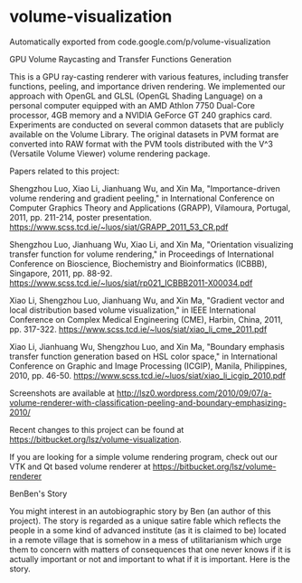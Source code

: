 # volume-visualization
Automatically exported from code.google.com/p/volume-visualization

GPU Volume Raycasting and Transfer Functions Generation

This is a GPU ray-casting renderer with various features, including transfer functions, peeling, and importance driven rendering. We implemented our approach with OpenGL and GLSL (OpenGL Shading Language) on a personal computer equipped with an AMD Athlon 7750 Dual-Core processor, 4GB memory and a NVIDIA GeForce GT 240 graphics card. Experiments are conducted on several common datasets that are publicly available on the Volume Library. The original datasets in PVM format are converted into RAW format with the PVM tools distributed with the V^3 (Versatile Volume Viewer) volume rendering package.

Papers related to this project:

Shengzhou Luo, Xiao Li, Jianhuang Wu, and Xin Ma, "Importance-driven volume rendering and gradient peeling," in International Conference on Computer Graphics Theory and Applications (GRAPP), Vilamoura, Portugal, 2011, pp. 211-214, poster presentation. https://www.scss.tcd.ie/~luos/siat/GRAPP_2011_53_CR.pdf

Shengzhou Luo, Jianhuang Wu, Xiao Li, and Xin Ma, "Orientation visualizing transfer function for volume rendering," in Proceedings of International Conference on Bioscience, Biochemistry and Bioinformatics (ICBBB), Singapore, 2011, pp. 88-92. https://www.scss.tcd.ie/~luos/siat/rp021_ICBBB2011-X00034.pdf

Xiao Li, Shengzhou Luo, Jianhuang Wu, and Xin Ma, "Gradient vector and local distribution based volume visualization," in IEEE International Conference on Complex Medical Engineering (CME), Harbin, China, 2011, pp. 317-322. https://www.scss.tcd.ie/~luos/siat/xiao_li_cme_2011.pdf

Xiao Li, Jianhuang Wu, Shengzhou Luo, and Xin Ma, "Boundary emphasis transfer function generation based on HSL color space," in International Conference on Graphic and Image Processing (ICGIP), Manila, Philippines, 2010, pp. 46-50. https://www.scss.tcd.ie/~luos/siat/xiao_li_icgip_2010.pdf

Screenshots are available at http://lsz0.wordpress.com/2010/09/07/a-volume-renderer-with-classification-peeling-and-boundary-emphasizing-2010/

Recent changes to this project can be found at https://bitbucket.org/lsz/volume-visualization.

If you are looking for a simple volume rendering program, check out our VTK and Qt based volume renderer at https://bitbucket.org/lsz/volume-renderer

BenBen's Story

You might interest in an autobiographic story by Ben (an author of this project). The story is regarded as a unique satire fable which reflects the people in a some kind of advanced institute (as it is claimed to be) located in a remote village that is somehow in a mess of utilitarianism which urge them to concern with matters of consequences that one never knows if it is actually important or not and important to what if it is important. Here is the story.

